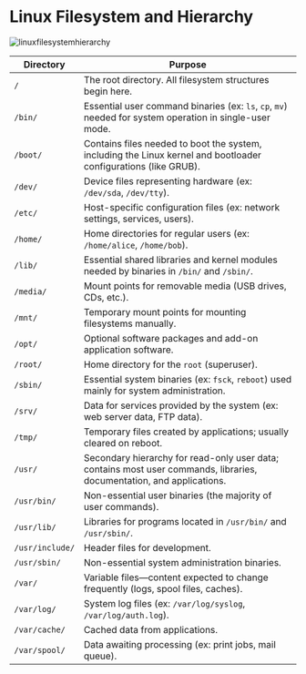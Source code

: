 # Linux Filesystem and Hierarchy


![linuxfilesystemhierarchy](https://github.com/user-attachments/assets/aa7b70a2-34cf-4fba-ba05-a513171ad164)


| Directory | Purpose |
| --- | --- |
| `/` | The root directory. All filesystem structures begin here. |
| `/bin/` | Essential user command binaries (ex: `ls`, `cp`, `mv`) needed for system operation in single-user mode. |
| `/boot/` | Contains files needed to boot the system, including the Linux kernel and bootloader configurations (like GRUB). |
| `/dev/` | Device files representing hardware (ex: `/dev/sda`, `/dev/tty`). |
| `/etc/` | Host-specific configuration files (ex: network settings, services, users). |
| `/home/` | Home directories for regular users (ex: `/home/alice`, `/home/bob`). |
| `/lib/` | Essential shared libraries and kernel modules needed by binaries in `/bin/` and `/sbin/`. |
| `/media/` | Mount points for removable media (USB drives, CDs, etc.). |
| `/mnt/` | Temporary mount points for mounting filesystems manually. |
| `/opt/` | Optional software packages and add-on application software. |
| `/root/` | Home directory for the `root` (superuser). |
| `/sbin/` | Essential system binaries (ex: `fsck`, `reboot`) used mainly for system administration. |
| `/srv/` | Data for services provided by the system (ex: web server data, FTP data). |
| `/tmp/` | Temporary files created by applications; usually cleared on reboot. |
| `/usr/` | Secondary hierarchy for read-only user data; contains most user commands, libraries, documentation, and applications. |
| `/usr/bin/` | Non-essential user binaries (the majority of user commands). |
| `/usr/lib/` | Libraries for programs located in `/usr/bin/` and `/usr/sbin/`. |
| `/usr/include/` | Header files for development. |
| `/usr/sbin/` | Non-essential system administration binaries. |
| `/var/` | Variable files—content expected to change frequently (logs, spool files, caches). |
| `/var/log/` | System log files (ex: `/var/log/syslog`, `/var/log/auth.log`). |
| `/var/cache/` | Cached data from applications. |
| `/var/spool/` | Data awaiting processing (ex: print jobs, mail queue). |
